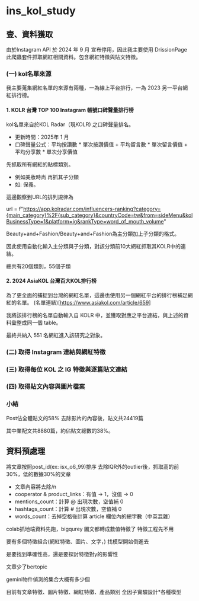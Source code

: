# ins_kol_study

## 壹、資料獲取
由於Instagram API 於 2024 年 9 月 宣布停用，因此我主要使用 DrissionPage 此爬蟲套件抓取網紅相關資料。包含網紅特徵與貼文特徵。

### (一) kol名單來源
我主要蒐集網紅名單的來源有兩種，一為線上平台排行，一為 2023 另一平台網紅排行榜。
#### 1. KOLR 台灣 TOP 100 Instagram 帳號口碑聲量排行榜
kol名單來自於KOL Radar（現KOLR) 之口碑聲量排名。
- 更新時間：2025年 1 月
- 口碑聲量公式：平均按讚數 * 單次按讚價值 + 平均留言數 * 單次留言價值 + 平均分享數 * 單次分享價值

先抓取所有網紅的貼標類別。
- 例如美妝時尚
再抓其子分類
- 如: 保養。

這邊觀察到URL的排列規律為  

url = f"https://app.kolradar.com/influencers-ranking?category={main_category}%2F{sub_category}&countryCode=tw&from=sideMenu&kolBusinessType=1&platform=ig&rankType=word_of_mouth_volume"

Beauty+and+Fashion/Beauty+and+Fashion為主分類加上子分類的格式。

因此使用自動化輸入主分類與子分類，對該分類前10大網紅抓取其KOLR中的連結。

總共有20個類別，55個子類

#### 2. 2024 AsiaKOL 台灣百大KOL排行榜
為了更全面的捕捉到台灣的網紅名單，這邊也使用另一個網紅平台的排行榜補足網紅的名單。
(名單連結)[https://www.asiakol.com/article/659]

我將該排行榜的名單自動輸入自 KOLR 中，並獲取對應之平台連結，與上述的資料彙整成同一個 table。

最終共納入 551 名網紅進入該研究之對象。

### (二) 取得 Instagram 連結與網紅特徵


### (三) 取得每位 KOL 之 IG 特徵與逐篇貼文連結

### (四) 取得貼文內容與圖片檔案

### 小結
Post佔全體貼文的58%
去除影片的內容後，貼文共24419篇

其中業配文共8880篇，約佔貼文總數的38%。

## 資料預處理
將文章按照post_id(ex: isx_o6_99)排序
去除IQR外的outlier後，抓取高的前30%，低的數據30%的文章

- 文章內容將去除/n
- cooperator & product_links：有值 → 1，沒值 → 0
- mentions_count：計算 @ 出現次數，空值補 0
- hashtags_count：計算 # 出現次數，空值補 0
- words_count：去掉空格後計算 article 欄位內的總字數（中英混雜）

colab抓地端資料先跑，bigqurey
圖文都轉成數值特徵了
特徵工程先不用

要有多個特徵組合(網紅特徵、圖片、文字，)
找模型開始倒進去

是要找到準確性高，還是要探討特徵對y的影響性

文章少了bertopic

gemini物件偵測的集合大概有多少個

目前有文章特徵、圖片特徵、網紅特徵、產品類別
全因子實驗設計*各種模型


